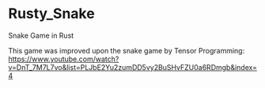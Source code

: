 # Rusty_Snake
Snake Game in Rust

This game was improved upon the snake game by Tensor Programming: https://www.youtube.com/watch?v=DnT_7M7L7vo&list=PLJbE2Yu2zumDD5vy2BuSHvFZU0a6RDmgb&index=4
